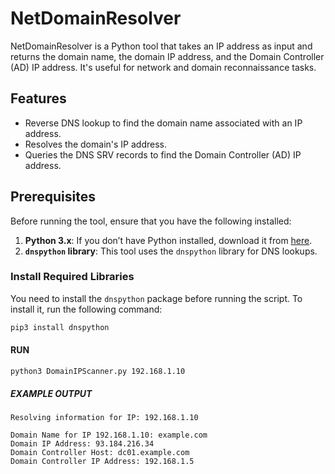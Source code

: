 # NetDomainResolver

NetDomainResolver is a Python tool that takes an IP address as input and returns the domain name, the domain IP address, and the Domain Controller (AD) IP address. It's useful for network and domain reconnaissance tasks.

## Features

- Reverse DNS lookup to find the domain name associated with an IP address.
- Resolves the domain's IP address.
- Queries the DNS SRV records to find the Domain Controller (AD) IP address.

## Prerequisites

Before running the tool, ensure that you have the following installed:

1. **Python 3.x**: If you don’t have Python installed, download it from [here](https://www.python.org/downloads/).
2. **`dnspython` library**: This tool uses the `dnspython` library for DNS lookups.

### Install Required Libraries

You need to install the `dnspython` package before running the script. To install it, run the following command:

```bash
pip3 install dnspython
```

#### RUN

    python3 DomainIPScanner.py 192.168.1.10

##### EXAMPLE OUTPUT 

    Resolving information for IP: 192.168.1.10

    Domain Name for IP 192.168.1.10: example.com
    Domain IP Address: 93.184.216.34
    Domain Controller Host: dc01.example.com
    Domain Controller IP Address: 192.168.1.5



